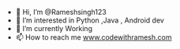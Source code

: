 - 👋 Hi, I’m @Rameshsingh123
- 👀 I’m interested in Python ,Java , Android dev
- 🌱 I’m currently Working
- 📫 How to reach me www.codewithramesh.com

<!---
Rameshsingh123/Rameshsingh123 is a ✨ special ✨ repository because its `README.md` (this file) appears on your GitHub profile.
You can click the Preview link to take a look at your changes.
--->

